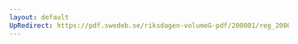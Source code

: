 ```yaml
---
layout: default
UpRedirect: https://pdf.swedeb.se/riksdagen-volumeG-pdf/200001/reg_200001/reg_200001_0536.pdf
---
```

